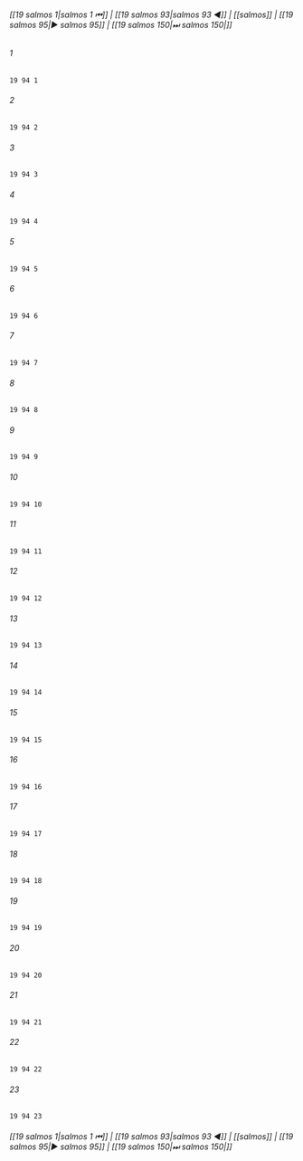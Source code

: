 
###### [[19 salmos 1|salmos 1 ⏮]] | [[19 salmos 93|salmos 93 ◀]] | [[salmos]] | [[19 salmos 95|▶ salmos 95]] | [[19 salmos 150|⏭ salmos 150|]]

###### 1
``` verse
19 94 1 
```
###### 2
``` verse
19 94 2 
```
###### 3
``` verse
19 94 3 
```
###### 4
``` verse
19 94 4 
```
###### 5
``` verse
19 94 5 
```
###### 6
``` verse
19 94 6 
```
###### 7
``` verse
19 94 7 
```
###### 8
``` verse
19 94 8 
```
###### 9
``` verse
19 94 9 
```
###### 10
``` verse
19 94 10 
```
###### 11
``` verse
19 94 11 
```
###### 12
``` verse
19 94 12 
```
###### 13
``` verse
19 94 13 
```
###### 14
``` verse
19 94 14 
```
###### 15
``` verse
19 94 15 
```
###### 16
``` verse
19 94 16 
```
###### 17
``` verse
19 94 17 
```
###### 18
``` verse
19 94 18 
```
###### 19
``` verse
19 94 19 
```
###### 20
``` verse
19 94 20 
```
###### 21
``` verse
19 94 21 
```
###### 22
``` verse
19 94 22 
```
###### 23
``` verse
19 94 23 
```

###### [[19 salmos 1|salmos 1 ⏮]] | [[19 salmos 93|salmos 93 ◀]] | [[salmos]] | [[19 salmos 95|▶ salmos 95]] | [[19 salmos 150|⏭ salmos 150|]]

